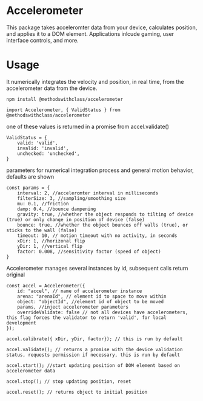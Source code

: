 # Accelerometer

This package takes acceleromter data from your device, calculates position, and applies it to a DOM element.
Applications inlcude gaming, user interface controls, and more.

# Usage

It numerically integrates the velocity and position, in real time, from the accelerometer data from the device.

`npm install @methodswithclass/accelerometer`

`import Accelerometer, { ValidStatus } from @methodswithclass/accelerometer`

one of these values is returned in a promise from accel.validate()

```
ValidStatus = {
	valid: 'valid',
	invalid: 'invalid',
	unchecked: 'unchecked',
}
```

parameters for numerical integration process and general motion behavior, defaults are shown

```
const params = {
	interval: 2, //acceleromter interval in milliseconds
	filterSize: 3, //sampling/smoothing size
	mu: 0.1, //friction
	damp: 0.4, //bounce dampening
	gravity: true, //whether the object responds to tilting of device (true) or only change in position of device (false)
	bounce: true, //whether the object bounces off walls (true), or sticks to the wall (false)
	timeout: 10, // motion timeout with no activity, in seconds
	xDir: 1, //horizonal flip
	yDir: 1, //vertical flip
	factor: 0.008, //sensitivity factor (speed of object)
}
```

Accelerometer manages several instances by id, subsequent calls return original

```
const accel = Accelerometer({
	id: "accel", // name of accelerometer instance
	arena: "arenaId", // element id to space to move within
	object: "objectId", //element id of object to be moved
	params, //inject accelerometer parameters
	overrideValidate: false // not all devices have accelerometers, this flag forces the validator to return 'valid', for local development
});

accel.calibrate({ xDir, yDir, factor}); // this is run by default

accel.validate(); // returns a promise with the device validation status, requests permission if necessary, this is run by default

accel.start(); //start updating position of DOM element based on accelerometer data

accel.stop(); // stop updating position, reset

accel.reset(); // returns object to initial position

```
